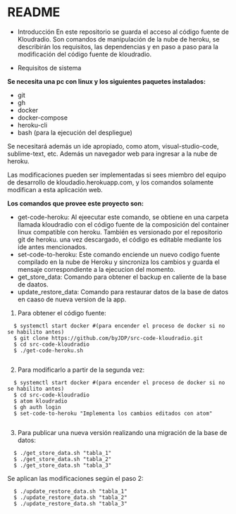 # README


* Introducción
En este repositorio se guarda el acceso al código fuente de Kloudradio. Son comandos de manipulación de la nube de heroku, se describirán los requisitos, las dependencias y en paso a paso para la modificación del código fuente de kloudradio.

* Requisitos de sistema

**Se necesita una pc con linux y los siguientes paquetes instalados:**
* git
* gh
* docker
* docker-compose
* heroku-cli
* bash (para la ejecución del despliegue)

Se necesitará además un ide apropiado, como atom, visual-studio-code, sublime-text, etc. Además un navegador web para ingresar a la nube de heroku.

Las modificaciones pueden ser implementadas si sees miembro del equipo de desarrollo de kloudadio.herokuapp.com, y los comandos solamente modifican a esta aplicación web.

**Los comandos que provee este proyecto son:**
* get-code-heroku: Al ejeecutar este comando, se obtiene en una carpeta llamada kloudradio con el código fuente de la composición del container linux compatible con heroku. También es versionado por el repositorio git de heroku. una vez descargado, el código es editable mediante los ide antes mencionados.
* set-code-to-heroku: Este comando enciende un nuevo codigo fuente compilado en la nube de Heroku y sincroniza los cambios y guarda el mensaje correspondiente a la ejecucion del momento.
* get_store_data: Comando para obtener el backup en caliente de la base de daatos.
* update_restore_data: Comando para restaurar datos de la base de datos en caaso de nueva version de la app.

1. Para obtener el código fuente:
``` [bash]
  $ systemctl start docker #(para encender el proceso de docker si no se habilito antes)
  $ git clone https://github.com/byJDP/src-code-kloudradio.git
  $ cd src-code-kloudradio
  $ ./get-code-heroku.sh
  
```

2. Para modificarlo a partir de la segunda vez:
``` [bash]
  $ systemctl start docker #(para encender el proceso de docker si no se habilito antes)
  $ cd src-code-kloudradio
  $ atom kloudradio
  $ gh auth login
  $ set-code-to-heroku "Implementa los cambios editados con atom"
  
```

3. Para publicar una nueva versión realizando una migración de la base de datos:
``` [bash]
  $ ./get_store_data.sh "tabla_1"
  $ ./get_store_data.sh "tabla_2"
  $ ./get_store_data.sh "tabla_3"    
```
  Se aplican las modificaciones según el paso 2:
``` [bash]
  $ ./update_restore_data.sh "tabla_1"
  $ ./update_restore_data.sh "tabla_2"
  $ ./update_restore_data.sh "tabla_3"
  
```
